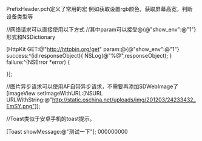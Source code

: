 
PrefixHeader.pch定义了常用的宏
例如获取设置rgb颜色，获取屏幕高宽，判断设备类型等


//网络请求可以直接使用以下方式
//其中param可以接受@{@"show_env":@"1"}形式和NSDictionary

[HttpKit GET:@"http://httpbin.org/get" param:@{@"show_env":@"1"} success:^(id responseObject){
    NSLog(@"%@",responseObject);
} failure:^(NSError *error) {

}];


//图片异步请求可以使用AF自带异步请求，不需要再添加SDWebImage了
[imageView setImageWithURL:[NSURL URLWithString:@"http://static.oschina.net/uploads/img/201203/24233432_EmSY.png"]];

//Toast类似于安卓手机的toast提示。

[Toast showMessage:@"测试一下"];
000000000